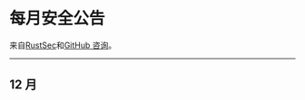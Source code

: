# 每月安全公告

来自[RustSec](https://rustsec.org/advisories/)和[GitHub 咨询](https://github.com/advisories?query=ecosystem%3Arust)。

---

## 12 月

